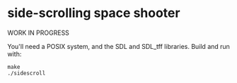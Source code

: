 side-scrolling space shooter
============================

WORK IN PROGRESS

You'll need a POSIX system, and the SDL and SDL_tff libraries.
Build and run with:

    make
    ./sidescroll

